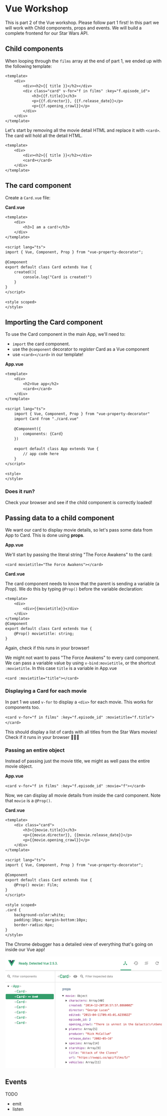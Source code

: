 # Vue Workshop

This is part 2 of the Vue workshop. Please follow part 1 first! In this part we will work with Child components, props and events. We will build a complete frontend for our Star Wars API.

## Child components

When looping through the `films` array at the end of part 1, we ended up with the following template:
```
<template>
    <div>
        <div><h2>{{ title }}</h2></div>
        <div class="card" v-for="f in films" :key="f.episode_id">
            <h3>{{f.title}}</h3>
            <p>{{f.director}}, {{f.release_date}}</p>
            <p>{{f.opening_crawl}}</p>
        </div>
    </div>
</template>
```
Let's start by removing all the movie detail HTML and replace it with `<card>`. The card will hold all the detail HTML.
```
<template>
    <div>
        <div><h2>{{ title }}</h2></div>
        <card></card>
    </div>
</template>
```
## The card component

Create a `Card.vue` file:

**Card.vue**

```
<template>
    <div>
        <h3>I am a card!</h3>
    </div>
</template>

<script lang="ts">
import { Vue, Component, Prop } from "vue-property-decorator";

@Component
export default class Card extends Vue {
    created(){
        console.log("Card is created!")
    }
}
</script>

<style scoped>
</style>
```

## Importing the Card component

To use the Card component in the main App, we'll need to:
- `import` the card component. 
- use the `@component` decorator to *register* Card as a Vue component
- use `<card></card>` in our template!

**App.vue**

```
<template>
    <div>   
        <h2>Vue app</h2>
        <card></card> 
    </div>   
</template>

<script lang="ts">
    import { Vue, Component, Prop } from "vue-property-decorator"
    import Card from "./card.vue"

    @Component({
        components: {Card}
    })

    export default class App extends Vue {
        // app code here
    }
</script>

<style>
</style>
```
### Does it run?

Check your browser and see if the child component is correctly loaded!

## Passing data to a child component

We want our card to display movie details, so let's pass some data from App to Card. This is done using **props**.

**App.vue**

We'll start by passing the literal string "The Force Awakens" to the card:

`<card movietitle="The Force Awakens"></card>`

**Card.vue**

The card component needs to know that the parent is sending a variable (a *Prop*). We do this by typing `@Prop()` before the variable declaration:

```
<template>
    <div>
        <div>{{movietitle}}</div>
    </div>
</template>
@Component
export default class Card extends Vue {
    @Prop() movietitle: string;
}
```

Again, check if this runs in your browser!

We might not want to pass "The Force Awakens" to every card component. We can pass a variable value by using `v-bind:movietitle`, or the shortcut `:movietitle`. In this case `title` is a variable in App.vue

`<card :movietitle="title"></card>`

### Displaying a Card for each movie

In part 1 we used `v-for` to display a `<div>` for each movie. This works for components too. 

`<card v-for="f in films" :key="f.episode_id" :movietitle="f.title"></card>`

This should display a list of cards with all titles from the Star Wars movies! Check if it runs in your browser 👨🏼‍💻

### Passing an entire object

Instead of passing just the movie title, we might as well pass the entire movie object. 

**App.vue**

`<card v-for="f in films" :key="f.episode_id" :movie="f"></card>`

Now, we can display all movie details from inside the card component. Note that `movie` is a `@Prop()`.

**Card.vue**
```
<template>
    <div class="card">
        <h3>{{movie.title}}</h3>
        <p>{{movie.director}}, {{movie.release_date}}</p>
        <p>{{movie.opening_crawl}}</p>
    </div>
</template>

<script lang="ts">
import { Vue, Component, Prop } from "vue-property-decorator";

@Component
export default class Card extends Vue {
    @Prop() movie: Film;
}
</script>

<style scoped>
.card {
    background-color:white;
    padding:10px; margin-bottom:10px;
    border-radius:6px;
}
</style>
```

The Chrome debugger has a detailed view of everything that's going on inside our Vue app!

![debug2](./debug2.png)

## Events

TODO

- emit
- listen